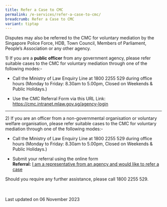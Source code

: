 ```yaml
---
title: Refer a Case to CMC
permalink: /e-services/refer-a-case-to-cmc/
breadcrumb: Refer a Case to CMC
variant: tiptap
---
```

<p>Disputes may also be referred to the CMC for voluntary mediation by the Singapore Police Force, HDB, Town Council, Members of Parliament, People’s Association or any other agency.</p><p>1) If you are a <strong>public officer</strong> from any government agency, please refer suitable cases to the CMC for voluntary mediation through one of the following modes:-</p><ul><li><p>Call the Ministry of Law Enquiry Line at 1800 2255 529 during office hours (Monday to Friday: 8.30am to 5.00pm, Closed on Weekends &amp; Public Holidays.)</p></li><li><p>Use the CMC Referral Form via this URL Link:<br><a href="https://cmc.intranet.mlaw.gov.sg/agency-login" rel="noopener noreferrer nofollow" target="_blank">https://cmc.intranet.mlaw.gov.sg/agency-login</a></p></li></ul><hr><p>2) If you are an officer from a non-governmental organisation or voluntary welfare organisation, please refer suitable cases to the CMC for voluntary mediation through one of the following modes:-</p><ul><li><p>Call the Ministry of Law Enquiry Line at 1800 2255 529 during office hours (Monday to Friday: 8.30am to 5.00pm, Closed on Weekends &amp; Public Holidays.)</p></li><li><p>Submit your referral using the online form <br><strong>Referral:</strong> <a href="https://form.gov.sg/5dbfebfa1b03c2001911fc19" rel="noopener noreferrer nofollow" target="_blank">I am a representative from an agency and would like to refer a case</a></p></li></ul><p>Should you require any further assistance, please call 1800 2255 529.</p><p><br><br>Last updated on 06 November 2023</p>